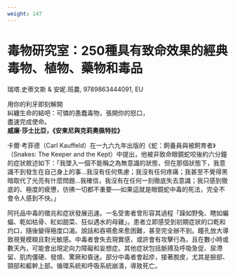 ```yaml
---
weight: 147
---
```

# 毒物研究室：250種具有致命效果的經典毒物、植物、藥物和毒品

瑞塔.史蒂文斯 & 安妮.班農, 9789863444091, EU

用你的利牙即刻解開  
糾纏生命的結吧：可憐的愚蠢毒物，張開你的怒口，  
盡速完成使命。  
**威廉·莎士比亞，《安東尼與克莉奧佩特拉》**

卡爾·考菲德（Carl Kauffeld）在一九六九年出版的《蛇：飼養員與被飼育者》（Snakes: The Keeper and the Kept）中提出，他被非致命眼鏡蛇咬後約六分鐘的症狀敘述如下：「我墜入一個不能稱之為無意識的狀態，但在那個狀態下，我意識不到發生在自己身上的事…我沒有任何焦慮；我沒有任何疼痛；我甚至不覺得黑暗取代了光亮有什麼問題…我確信，我沒有在任何一刻徹底失去意識；我只感到徹底的、極度的疲憊，彷彿一切都不重要──如果這就是眼鏡蛇中毒的死法，完全不會令人感到不快。」

阿托品中毒的徵兆和症狀發展迅速。一名受害者曾形容其過程「躁如野兔、瞎如蝙蝠、乾如枯骨、紅如甜菜、狂似遇水的母雞」。患者立即感受到初期症狀的口乾和灼口，隨後變得極度口渴。說話和吞嚥愈來愈困難，甚至完全辦不到。瞳孔放大導致視覺模糊且對光敏感。中毒者會失去現實感，或許會有攻擊行為，且在數小時或數天內，可能會出現定向力障礙和妄想症。其他症狀包括脈搏及呼吸急促、尿滯留、肌肉僵硬、發燒、驚厥和昏迷。部分中毒者會起疹，接著脫皮，尤其是臉部、頸部和軀幹上部。循環系統和呼吸系統崩潰，導致死亡。